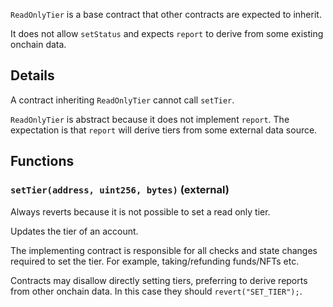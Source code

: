 `ReadOnlyTier` is a base contract that other contracts
are expected to inherit.

It does not allow `setStatus` and expects `report` to derive from
some existing onchain data.



## Details
A contract inheriting `ReadOnlyTier` cannot call `setTier`.

`ReadOnlyTier` is abstract because it does not implement `report`.
The expectation is that `report` will derive tiers from some
external data source.




## Functions
### `setTier(address, uint256, bytes)` (external)

Always reverts because it is not possible to set a read only tier.


Updates the tier of an account.

The implementing contract is responsible for all checks and state
changes required to set the tier. For example, taking/refunding
funds/NFTs etc.

Contracts may disallow directly setting tiers, preferring to derive
reports from other onchain data.
In this case they should `revert("SET_TIER");`.



